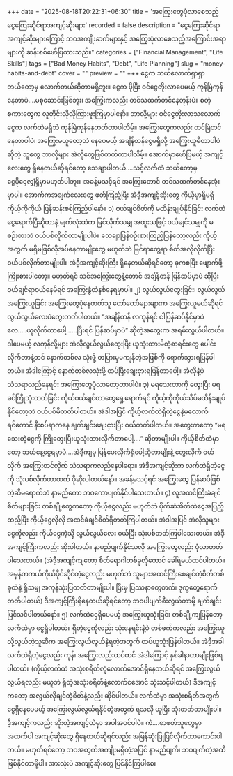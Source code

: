 +++
date = "2025-08-18T20:22:31+06:30"
title = 'အကြွေးတွေပုံလာစေသည့် ငွေကြေးဆိုင်ရာအကျင့်ဆိုးများ'
recorded = false
description = "ငွေကြေးဆိုင်ရာအကျင့်ဆိုးများကြောင့် ဘဝအကျိုးဆက်များနှင့် အကြွေးပုံလာစေသည့်အကြောင်းအရာများကို ဆန်းစစ်ဖော်ပြထားသည်။"
categories = ["Financial Management", "Life Skills"]
tags = ["Bad Money Habits", "Debt", "Life Planning"]
slug = "money-habits-and-debt"
cover = ""
preview = ""
+++
ငွေက ဘယ်လောက်ရှာရှာ ဘယ်တော့မှ လောက်တယ်ဆိုတာမရှိဘူး။ ငွေက ပိုပြီး ဝင်ငွေတိုးလာပေမယ့် ကုန်မြဲကုန်နေတာပဲ….မစုဆောင်းဖြစ်ဘူး၊ အကြွေးကလည်း တင်သထက်တင်နေတုန်းပဲ။ စတဲ့စကားတွေက လူတိုင်းလိုလိုကြားဖူးကြမှာပါနော်။ ဘာလို့များ ဝင်ငွေတိုးလာသလောက် ငွေက လက်ထဲမရှိဘဲ ကုန်မြဲကုန်နေတတ်တာပါလိမ့်။ အကြွေးတွေကလည်း တင်မြဲတင်နေတာပါပဲ၊ အကြွေးမယူတော့ဘဲ နေပေမယ့် အချိန်တန်ငွေမရှိလို့ အကြွေးယူမိတာပါပဲဆိုတဲ့ သူတွေ ဘာလို့များ အဲလိုတွေဖြစ်တတ်တာပါလိမ့်။ အောက်မှာဖော်ပြမယ့် အကျင့်လေးတွေ ရှိနေတယ်ဆိုရင်တော့ သေချာပါတယ်….သင့်လက်ထဲ ဘယ်တော့မှ ငွေပိုငွေလျှံရှိမှာမဟုတ်ပါဘူး။ အခန့်မသင့်ရင် အကြွေးတောင် တင်သထက်တင်နေအုံးမှာပါ။ အောက်ကအချက်လေးတွေ ဖတ်ကြည့်ပြီး အဲဒီ့အကျင့်ဆိုးတွေ ကိုယ့်မှာရှိမရှိ ကိုယ့်ကိုကိုယ် ပြန်ဆန်းစစ်ကြည့်ပါနော်။
၁) ဝယ်ချင်စိတ်ကို မထိန်းချုပ်နိုင်ခြင်း
လက်ထဲ ငွေရောက်ပြီဆိုတာနဲ့ မျက်လုံးထဲက မြင်လိုက်သမျှ အထူးသဖြင့် ဝယ်ချင်သမျှကို မစဉ်းစားဘဲ ဝယ်ပစ်လိုက်တာမျိုးပါပဲ။ သေချာပြန်စဉ်းစားကြည့်ပြန်တော့လည်း ကိုယ့်အတွက် မရှိမဖြစ်လိုအပ်နေတာမျိုးတွေ မဟုတ်ဘဲ မြင်ရာတွေ့ရာ စိတ်အလိုလိုက်ပြီး ဝယ်ပစ်လိုက်တာမျိုးပါ။ အဲဒီ့အကျင့်ဆိုးကြီး ရှိနေတယ်ဆိုရင်တော့ ခုကစပြီး ဖျောက်ဖို့ကြိုးစားပါတော့။ မဟုတ်ရင် သင်အကြွေးတွေနဲ့တောင် အချိန်တန် ပြန်ဆပ်မှာပဲ ဆိုပြီး ဝယ်ချင်ရာဝယ်နေမိရင် အကြွေးနွံထဲနစ်နေရမှာပါ။
၂) လွယ်လွယ်တွေးခြင်း၊ လွယ်လွယ်အကြွေးယူခြင်း
အကြွေးတွေပုံနေတတ်သူ တော်တော်များများက အကြွေးယူမယ်ဆိုရင် လွယ်လွယ်လေးပဲတွေးတတ်ပါတယ်။ “အချိန်တန် လကုန်ရင် ငါပြန်ဆပ်နိုင်မှာပဲလေ…..ယူလိုက်တာပေါ့……ပြီးရင် ပြန်ဆပ်မှာပဲ” ဆိုတဲ့အတွေးက အရမ်းလွယ်ပါတယ်။ ဒါပေမယ့် လကုန်လို့များ အဲလိုလွယ်လွယ်တွေးပြီး ယူသုံးထားမိတဲ့စာရင်းတွေ ပေါင်းလိုက်တာနဲ့တင် နောက်တစ်လ သုံးဖို့ တပြားမှမကျန်တဲ့အဖြစ်ကို ရောက်သွားရပြန်ပါတယ်။ အဲဒါကြောင့် နောက်တစ်လသုံးဖို့ ထပ်ပြီးချေးငှားရပြန်တာပေါ့။ အဲလိုနဲ့ပဲ သံသရာလည်နေရင်း အကြွေးတွေပုံလာတော့တာပါပဲ။
၃) မရသေးတာကို တွေးပြီး မရခင်ကြိုသုံးတတ်ခြင်း
ကိုယ်ဝယ်ချင်တာတွေရှေ့ရောက်ရင် ကိုယ့်ကိုကိုယ်သိပ်မထိန်းချုပ်နိုင်တော့ဘဲ ဝယ်ပစ်မိတတ်ပါတယ်။ အဲဒါအပြင် ကိုယ့်လက်ထဲရှိတဲ့ငွေနဲ့မလောက်ရင်တောင် နီးစပ်ရာကနေ ချက်ချင်းချေးငှားပြီး ဝယ်တတ်ပါတယ်။ အတွေးကတော့ “မရသေးတဲ့ငွေကို ကြိုတွေးပြီးယူသုံးထားလိုက်တာပေါ့….” ဆိုတာမျိုးပါ။ ကိုယ့်စိတ်ထဲမှာတော့ ဘယ်နေ့ငွေရမှာပဲ….အဲဒီ့ကျမှ ပြန်ပေးလိုက်ရုံပေါ့ဆိုတာမျိုးနဲ့ တွေးလိုက် ဝယ်လိုက် အကြွေးတင်လိုက် သံသရာကလည်နေပါရော။ အဲဒီ့အကျင့်ဆိုးက လက်ထဲရှိတဲ့ငွေကို သုံးပစ်လိုက်တာထက် ပိုဆိုးပါတယ်နော်။ အခန့်မသင့်ရင် အကြွေးတွေ ပြန်ဆပ်ဖြစ်တဲ့ဆီမရောက်ဘဲ နာမည်ကော ဘဝကောပျက်နိုင်ပါသေးတယ်။
၄) လူအထင်ကြီးခံချင်စိတ်များခြင်း
တစ်ချို့တွေကတော့ ကိုယ့်ငွေလည်း မဟုတ်ဘဲ ပိုက်ဆံအိတ်ထဲငွေအပြည့်ထည့်ပြီး ကိုယ့်ငွေလိုလို အထင်ခံချင်စိတ်ရှိတတ်ကြပါတယ်။ အဲဒါအပြင် အဲလိုသူများငွေကိုလည်း ကိုယ်ငွေကဲ့သို့ လွယ်လွယ်လေး ဝယ်ပြီး သုံးပစ်တတ်ကြပါသေးတယ်။ အဲဒီ့အကျင့်ကြီးကလည်း ဆိုးပါတယ်။ နာမည်ပျက်နိုင်သလို အကြွေးတွေလည်း ပုံလာတတ်ပါသေးတယ်။ (အဲဒီ့အကျင့်ကျတော့ စိတ်ရောဂါတစ်ခုလိုတောင် ခေါ်ရမယ်ထင်ပါတယ်။ အမှန်တကယ်ကိုယ်ပိုင်ဆိုင်တဲ့ငွေလည်း မဟုတ်ဘဲ သူများအထင်ကြီးစေချင်တဲ့စိတ်တစ်ခုထဲနဲ့ ရှိသမျှ အကုန်သုံးပြတတ်တာမျိုးပါ။ ပြီးမှ ပြဿနာတွေတက်၊ ဒုက္ခတွေရောက်တတ်ပါတယ်)
ဒီအကျင့်ကြီးရှိနေတယ်ဆိုရင်တော့ ဘဝပါပျက်စီးလွယ်တာမို့ ချက်ချင်းပြင်သင်ပါတယ်နော်။
၅) လက်ထဲငွေရှိပေမယ့် အကြွေးယူသုံးခြင်း
တစ်ချို့ကျပြန်တော့ လက်ထဲမှာ ငွေရှိပါတယ်။ ရှိတဲ့ငွေကိုလည်း သုံးနေရင်းနဲ့ပဲ တစ်ဖက်ကလည်း အကြွေးယူလို့လွယ်တဲ့သူဆီက အကြွေးလွယ်လွယ်နဲ့ရတဲ့အတွက် ထပ်ယူသုံးပြန်ပါတယ်။ အဲဒီ့အခါ လက်ထဲရှိတဲ့ငွေလည်း ကုန်၊ အကြွေးလည်းထပ်တင် အဲဒါကြောင့် နှစ်ခါနာတာမျိုးဖြစ်ရပါတယ်။ (ကိုယ့်လက်ထဲ အသုံးစရိတ်လုံလောက်အောင်ရှိနေတယ်ဆိုရင် အကြွေးလွယ်လွယ်ရလည်း မယူဘဲ ရှိတဲ့အသုံးစရိတ်နဲ့လောက်ငအောင် သုံးသင့်ပါတယ်) ဒီအကျင့်ကတော့ အလွယ်လိုချင်တဲ့စိတ်နဲ့လည်း ဆိုင်ပါတယ်။ လက်ထဲမှာ အသုံးစရိတ်အတွက်ငွေရှိနေပေမယ့် အကြွေးလွယ်လွယ်ရနိုင်တဲ့အတွက် ရသလို ယူပြီး သုံးတတ်တာမျိုးပါ။ ဒီ့အကျင့်ကလည်း ဆိုးတဲ့အကျင့်ထဲမှာ အပါအဝင်ပါပဲ။
ကဲ….စာဖတ်သူတွေမှာ အထက်ပါ အကျင့်ဆိုးတွေ ရှိနေတယ်ဆိုရင်လည်း အမြန်ဆုံးပြုပြင်လိုက်တာကောင်းပါတယ်။ မဟုတ်ရင်တော့ ဘဝအတွက်အကျိုးမရှိတဲ့အပြင် နာမည်ပျက်၊ ဘဝပျက်တဲ့အထိ ဖြစ်နိုင်တာမို့ပါ။
အားလုံးပဲ အကျင့်ဆိုးတွေ ပြင်နိုင်ကြပါစေ။